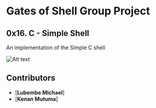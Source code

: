 # Gates of Shell Group Project
## 0x16. C - Simple Shell

An implementation of the Simple C shell


![Alt text](/shell.jpeg "gates of shell")

## Contributors
* [**Lubembe Michael**]
* [**Kenan Mutuma**]
